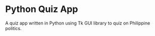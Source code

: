 # Python Quiz App

A quiz app written in Python using Tk GUI library to quiz on Philippine politics.
